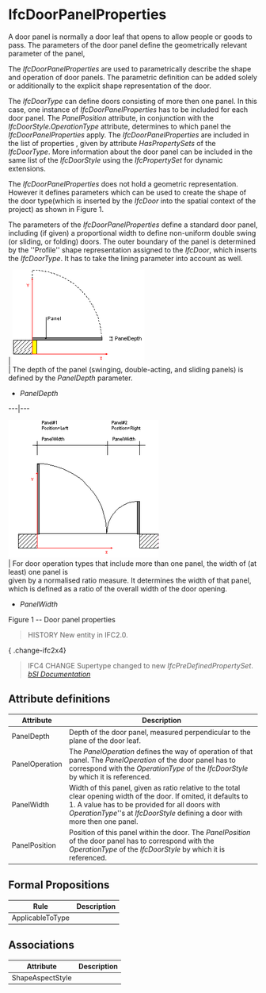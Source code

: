 IfcDoorPanelProperties
======================
A door panel is normally a door leaf that opens to allow people or goods to
pass. The parameters of the door panel define the geometrically relevant
parameter of the panel,  
  
The _IfcDoorPanelProperties_ are used to parametrically describe the shape and
operation of door panels. The parametric definition can be added solely or
additionally to the explicit shape representation of the door.  
  
The _IfcDoorType_ can define doors consisting of more then one panel. In this
case, one instance of _IfcDoorPanelProperties_ has to be included for each
door panel. The _PanelPosition_ attribute, in conjunction with the
_IfcDoorStyle.OperationType_ attribute, determines to which panel the
_IfcDoorPanelProperties_ apply. The _IfcDoorPanelProperties_ are included in
the list of properties , given by attribute _HasPropertySets_ of the
_IfcDoorType_. More information about the door panel can be included in the
same list of the _IfcDoorStyle_ using the _IfcPropertySet_ for dynamic
extensions.  
  
The _IfcDoorPanelProperties_ does not hold a geometric representation. However
it defines parameters which can be used to create the shape of the door
type(which is inserted by the _IfcDoor_ into the spatial context of the
project) as shown in Figure 1.  
  
The parameters of the _IfcDoorPanelProperties_ define a standard door panel,
including (if given) a proportional width to define non-uniform double swing
(or sliding, or folding) doors. The outer boundary of the panel is determined
by the ''Profile'' shape representation assigned to the _IfcDoor_, which
inserts the _IfcDoorType_. It has to take the lining parameter into account as
well.  
  
  
  
  
  
  
  
  
| ![panel 1](../figures/ifcdoorpanelproperties-fig01.gif)  
| The depth of the panel (swinging, double-acting, and sliding panels) is
defined by the _PanelDepth_ parameter.  

  

  * _PanelDepth_
  

  
  
  
---|---  
  
  
![panel 2](../figures/ifcdoorpanelproperties-fig02.gif)  
| For door operation types that include more than one panel, the width of (at
least) one panel is  
given by a normalised ratio measure. It determines the width of that panel,
which is defined as a ratio of the overall width of the door opening.  

  

  * _PanelWidth_
  

  
  
  
  
  
  
  
  
  

Figure 1 -- Door panel properties

  
  
  
  
  
> HISTORY  New entity in IFC2.0.  
  
{ .change-ifc2x4}  
> IFC4 CHANGE  Supertype changed to new _IfcPreDefinedPropertySet_.  
[ _bSI
Documentation_](https://standards.buildingsmart.org/IFC/DEV/IFC4_2/FINAL/HTML/schema/ifcarchitecturedomain/lexical/ifcdoorpanelproperties.htm)


Attribute definitions
---------------------
| Attribute      | Description                                                                                                                                                                                                                                          |
|----------------|------------------------------------------------------------------------------------------------------------------------------------------------------------------------------------------------------------------------------------------------------|
| PanelDepth     | Depth of the door panel, measured perpendicular to the plane of the door leaf.                                                                                                                                                                       |
| PanelOperation | The _PanelOperation_ defines the way of operation of that panel. The _PanelOperation_ of the door panel has to correspond with the _OperationType_ of the _IfcDoorStyle_ by which it is referenced.                                                  |
| PanelWidth     | Width of this panel, given as ratio relative to the total clear opening width of the door. If omited, it defaults to 1. A value has to be provided for all doors with _OperationType_''s at _IfcDoorStyle_ defining a door with more then one panel. |
| PanelPosition  | Position of this panel within the door. The _PanelPosition_ of the door panel has to correspond with the _OperationType_ of the _IfcDoorStyle_ by which it is referenced.                                                                            |

Formal Propositions
-------------------
| Rule             | Description   |
|------------------|---------------|
| ApplicableToType |               |

Associations
------------
| Attribute        | Description   |
|------------------|---------------|
| ShapeAspectStyle |               |

